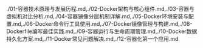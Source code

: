./01-容器技术原理与发展历程.md,./02-Docker架构与核心组件.md,./03-容器与虚拟机对比分析.md,./04-容器镜像分层机制详解.md,./05-Docker环境安装与配置.md,./06-Docker命令行工具使用.md,./07-Docker镜像管理与构建.md,./08-Dockerfile编写最佳实践.md,./09-容器运行与生命周期管理.md,./10-Docker数据持久化方案.md,./11-Docker常见问题解决.md,./12-容器化第一个应用.md